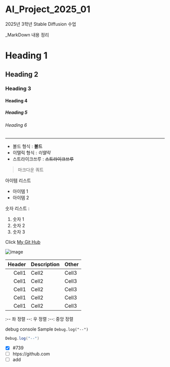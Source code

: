 # AI_Project_2025_01
2025년 3학년 Stable Diffusion 수업

_MarkDown 내용 정리

<!-- Heading -->

# Heading 1
## Heading 2
### Heading 3
#### Heading 4
##### Heading 5
###### Heading 6

<!-- Line -->

---

<!-- Text attributes -->

+ 볼드 형식 : **볼드**
+ 이탤릭 형식 : *이탤릭*
+ 스트라이크쓰루 : ~~스트라이크쓰루~~

<!-- Quote -->
> 마크다운 쿼트

<!-- Bullet List -->
아이템 리스트
* 아이템 1
* 아이템 2

<!-- Line -->
숫자 리스트 :
1. 숫자 1
2. 숫자 2
3. 숫자 3

<!-- Number List -->
Click [My Git Hub](https://github.com/qwg12/AI_Project_2025_01)

<!-- Image -->
![image](https://images.mypetlife.co.kr/content/uploads/2021/05/26132237/lina-angelov-1vNvGY11Lds-unsplash-1024x683.jpg)

<!-- Table -->

|Header|Description|Other|
|--:|:--|:--|
|Cell1|Cell2|Cell3|
|Cell1|Cell2|Cell3|
|Cell1|Cell2|Cell3|
|Cell1|Cell2|Cell3|
|Cell1|Cell2|Cell3|

:-- 좌 정렬
--: 우 정렬
:--: 중앙 정렬

<!-- Code -->
debug console Sample `Debug.log("--")`

```c#
Debug.log("--")
```

<!-- TodoList -->
- [X] #739
- [ ] htps://github.com
- [ ] add